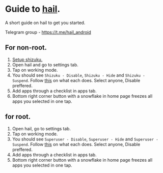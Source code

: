 # Guide to [hail](https://github.com/aistra0528/Hail).
A short guide on hail to get you started.

Telegram group - https://t.me/hail_android

## For non-root.
1. [Setup shizuku.](https://shizuku.rikka.app/guide/setup/#start-shizuku)
2. Open hail and go to settings tab.
3. Tap on working mode. 
4. You should see `Shizuku - Disable`, `Shizuku - Hide` and `Shizuku - Suspend`. Follow [this](
https://github.com/aistra0528/Hail/blob/master/README_EN.md#freeze) on what each does. Select anyone, Disable preffered.
6. Add apps through a checklist in apps tab.
7. Bottom right corner button with a snowflake in home page freezes all apps you selected in one tap.

## for root.
1. Open hail, go to settings tab.
2. Tap on working mode.
3. You should see `Superuser - Disable`, `Superuser - Hide` and `Superuser - Suspend`. Follow [this](https://github.com/aistra0528/Hail/blob/master/README_EN.md#freeze) on what each does. Select anyone, Disable preffered.
4. Add apps through a checklist in apps tab.
5. Bottom right corner button with a snowflake in home page freezes all apps you selected in one tap.
